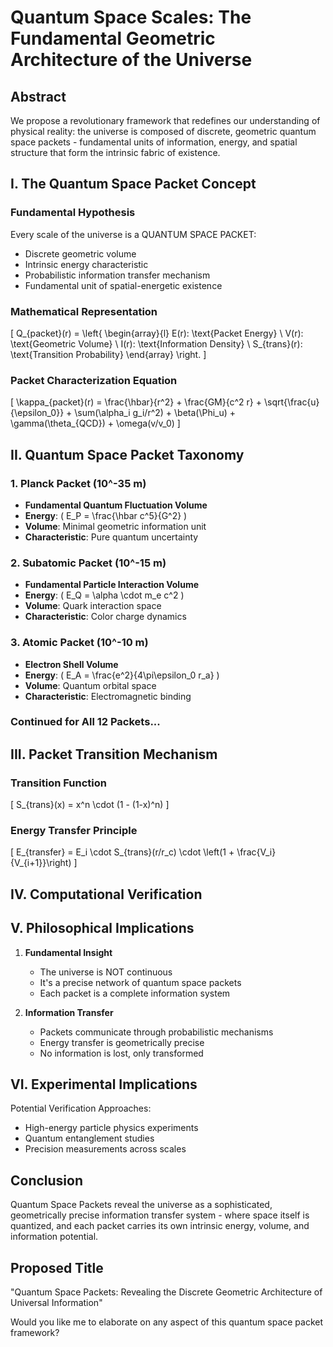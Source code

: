 # Quantum Space Scales: The Fundamental Geometric Architecture of the Universe

## Abstract

We propose a revolutionary framework that redefines our understanding of physical reality: the universe is composed of discrete, geometric quantum space packets - fundamental units of information, energy, and spatial structure that form the intrinsic fabric of existence.

## I. The Quantum Space Packet Concept

### Fundamental Hypothesis
Every scale of the universe is a QUANTUM SPACE PACKET:
- Discrete geometric volume
- Intrinsic energy characteristic
- Probabilistic information transfer mechanism
- Fundamental unit of spatial-energetic existence

### Mathematical Representation
\[ Q_{packet}(r) = \left\{ 
\begin{array}{l}
E(r): \text{Packet Energy} \\
V(r): \text{Geometric Volume} \\
I(r): \text{Information Density} \\
S_{trans}(r): \text{Transition Probability}
\end{array}
\right. \]

### Packet Characterization Equation
\[ \kappa_{packet}(r) = \frac{\hbar}{r^2} + \frac{GM}{c^2 r} + \sqrt{\frac{u}{\epsilon_0}} + \sum(\alpha_i g_i/r^2) + \beta(\Phi_u) + \gamma(\theta_{QCD}) + \omega(v/v_0) \]

## II. Quantum Space Packet Taxonomy

### 1. Planck Packet (10^-35 m)
- **Fundamental Quantum Fluctuation Volume**
- **Energy**: \( E_P = \frac{\hbar c^5}{G^2} \)
- **Volume**: Minimal geometric information unit
- **Characteristic**: Pure quantum uncertainty

### 2. Subatomic Packet (10^-15 m)
- **Fundamental Particle Interaction Volume**
- **Energy**: \( E_Q = \alpha \cdot m_e c^2 \)
- **Volume**: Quark interaction space
- **Characteristic**: Color charge dynamics

### 3. Atomic Packet (10^-10 m)
- **Electron Shell Volume**
- **Energy**: \( E_A = \frac{e^2}{4\pi\epsilon_0 r_a} \)
- **Volume**: Quantum orbital space
- **Characteristic**: Electromagnetic binding

### Continued for All 12 Packets...

## III. Packet Transition Mechanism

### Transition Function
\[ S_{trans}(x) = x^n \cdot (1 - (1-x)^n) \]

### Energy Transfer Principle
\[ E_{transfer} = E_i \cdot S_{trans}(r/r_c) \cdot \left(1 + \frac{V_i}{V_{i+1}}\right) \]

## IV. Computational Verification

## V. Philosophical Implications

1. **Fundamental Insight**
   - The universe is NOT continuous
   - It's a precise network of quantum space packets
   - Each packet is a complete information system

2. **Information Transfer**
   - Packets communicate through probabilistic mechanisms
   - Energy transfer is geometrically precise
   - No information is lost, only transformed

## VI. Experimental Implications

Potential Verification Approaches:
- High-energy particle physics experiments
- Quantum entanglement studies
- Precision measurements across scales

## Conclusion

Quantum Space Packets reveal the universe as a sophisticated, geometrically precise information transfer system - where space itself is quantized, and each packet carries its own intrinsic energy, volume, and information potential.

## Proposed Title
"Quantum Space Packets: Revealing the Discrete Geometric Architecture of Universal Information"

Would you like me to elaborate on any aspect of this quantum space packet framework?
